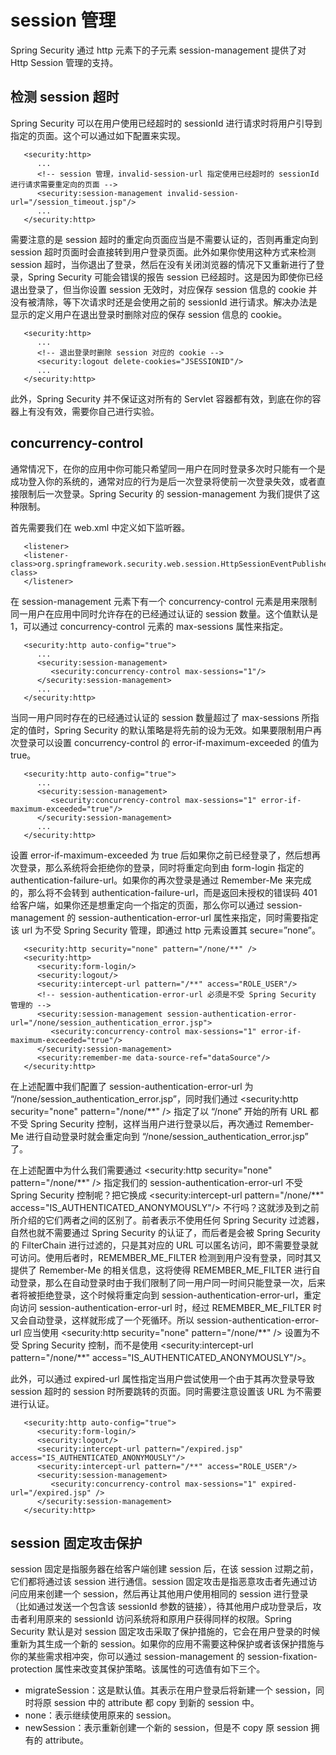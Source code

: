 # session 管理

Spring Security 通过 http 元素下的子元素 session-management 提供了对 Http Session 管理的支持。
 
## 检测 session 超时

Spring Security 可以在用户使用已经超时的 sessionId 进行请求时将用户引导到指定的页面。这个可以通过如下配置来实现。

```
   <security:http>
      ...
      <!-- session 管理，invalid-session-url 指定使用已经超时的 sessionId 进行请求需要重定向的页面 -->
      <security:session-management invalid-session-url="/session_timeout.jsp"/>
      ...
   </security:http>
``` 

需要注意的是 session 超时的重定向页面应当是不需要认证的，否则再重定向到 session 超时页面时会直接转到用户登录页面。此外如果你使用这种方式来检测 session 超时，当你退出了登录，然后在没有关闭浏览器的情况下又重新进行了登录，Spring Security 可能会错误的报告 session 已经超时。这是因为即使你已经退出登录了，但当你设置 session 无效时，对应保存 session 信息的 cookie 并没有被清除，等下次请求时还是会使用之前的 sessionId 进行请求。解决办法是显示的定义用户在退出登录时删除对应的保存 session 信息的 cookie。

```
   <security:http>
      ...
      <!-- 退出登录时删除 session 对应的 cookie -->
      <security:logout delete-cookies="JSESSIONID"/>
      ...
   </security:http>
```

此外，Spring Security 并不保证这对所有的 Servlet 容器都有效，到底在你的容器上有没有效，需要你自己进行实验。
 
## concurrency-control

通常情况下，在你的应用中你可能只希望同一用户在同时登录多次时只能有一个是成功登入你的系统的，通常对应的行为是后一次登录将使前一次登录失效，或者直接限制后一次登录。Spring Security 的 session-management 为我们提供了这种限制。

首先需要我们在 web.xml 中定义如下监听器。

```
   <listener>
   <listener-class>org.springframework.security.web.session.HttpSessionEventPublisher</listener-class>
   </listener>
``` 

在 session-management 元素下有一个 concurrency-control 元素是用来限制同一用户在应用中同时允许存在的已经通过认证的 session 数量。这个值默认是 1，可以通过 concurrency-control 元素的 max-sessions 属性来指定。

```
   <security:http auto-config="true">
      ...
      <security:session-management>
         <security:concurrency-control max-sessions="1"/>
      </security:session-management>
      ...
   </security:http>
```

当同一用户同时存在的已经通过认证的 session 数量超过了 max-sessions 所指定的值时，Spring Security 的默认策略是将先前的设为无效。如果要限制用户再次登录可以设置 concurrency-control 的 error-if-maximum-exceeded 的值为 true。
 
```
   <security:http auto-config="true">
      ...
      <security:session-management>
         <security:concurrency-control max-sessions="1" error-if-maximum-exceeded="true"/>
      </security:session-management>
      ...
   </security:http>
```

设置 error-if-maximum-exceeded 为 true 后如果你之前已经登录了，然后想再次登录，那么系统将会拒绝你的登录，同时将重定向到由 form-login 指定的 authentication-failure-url。如果你的再次登录是通过 Remember-Me 来完成的，那么将不会转到 authentication-failure-url，而是返回未授权的错误码 401 给客户端，如果你还是想重定向一个指定的页面，那么你可以通过 session-management 的 session-authentication-error-url 属性来指定，同时需要指定该 url 为不受 Spring Security 管理，即通过 http 元素设置其 secure=”none”。

```
   <security:http security="none" pattern="/none/**" />
   <security:http>
      <security:form-login/>
      <security:logout/>
      <security:intercept-url pattern="/**" access="ROLE_USER"/>
      <!-- session-authentication-error-url 必须是不受 Spring Security 管理的 -->
      <security:session-management session-authentication-error-url="/none/session_authentication_error.jsp">
         <security:concurrency-control max-sessions="1" error-if-maximum-exceeded="true"/>
      </security:session-management>
      <security:remember-me data-source-ref="dataSource"/>
   </security:http>
```

在上述配置中我们配置了 session-authentication-error-url 为 “/none/session\_authentication_error.jsp”，同时我们通过 <security:http security="none" pattern="/none/**" /> 指定了以 “/none” 开始的所有 URL 都不受 Spring Security 控制，这样当用户进行登录以后，再次通过 Remember-Me 进行自动登录时就会重定向到 “/none/session\_authentication\_error.jsp” 了。

在上述配置中为什么我们需要通过 <security:http security="none" pattern="/none/\*\*" /> 指定我们的 session-authentication-error-url 不受 Spring Security 控制呢？把它换成 <security:intercept-url pattern="/none/\*\*" access="IS\_AUTHENTICATED\_ANONYMOUSLY"/> 不行吗？这就涉及到之前所介绍的它们两者之间的区别了。前者表示不使用任何 Spring Security 过滤器，自然也就不需要通过 Spring Security 的认证了，而后者是会被 Spring Security 的 FilterChain 进行过滤的，只是其对应的 URL 可以匿名访问，即不需要登录就可访问。使用后者时，REMEMBER\_ME\_FILTER 检测到用户没有登录，同时其又提供了 Remember-Me 的相关信息，这将使得 REMEMBER\_ME\_FILTER 进行自动登录，那么在自动登录时由于我们限制了同一用户同一时间只能登录一次，后来者将被拒绝登录，这个时候将重定向到 session-authentication-error-url，重定向访问 session-authentication-error-url 时，经过 REMEMBER_ME_FILTER 时又会自动登录，这样就形成了一个死循环。所以 session-authentication-error-url 应当使用 <security:http security="none" pattern="/none/\*\*" /> 设置为不受 Spring Security 控制，而不是使用 <security:intercept-url pattern="/none/\*\*" access="IS\_AUTHENTICATED\_ANONYMOUSLY"/>。
 

此外，可以通过 expired-url 属性指定当用户尝试使用一个由于其再次登录导致 session 超时的 session 时所要跳转的页面。同时需要注意设置该 URL 为不需要进行认证。

```
   <security:http auto-config="true">
      <security:form-login/>
      <security:logout/>
      <security:intercept-url pattern="/expired.jsp" access="IS_AUTHENTICATED_ANONYMOUSLY"/>
      <security:intercept-url pattern="/**" access="ROLE_USER"/>
      <security:session-management>
         <security:concurrency-control max-sessions="1" expired-url="/expired.jsp" />
      </security:session-management>
   </security:http>
``` 

## session 固定攻击保护

session 固定是指服务器在给客户端创建 session 后，在该 session 过期之前，它们都将通过该 session 进行通信。session 固定攻击是指恶意攻击者先通过访问应用来创建一个 session，然后再让其他用户使用相同的 session 进行登录（比如通过发送一个包含该 sessionId 参数的链接），待其他用户成功登录后，攻击者利用原来的 sessionId 访问系统将和原用户获得同样的权限。Spring Security 默认是对 session 固定攻击采取了保护措施的，它会在用户登录的时候重新为其生成一个新的 session。如果你的应用不需要这种保护或者该保护措施与你的某些需求相冲突，你可以通过 session-management 的 session-fixation-protection 属性来改变其保护策略。该属性的可选值有如下三个。

- migrateSession：这是默认值。其表示在用户登录后将新建一个 session，同时将原 session 中的 attribute 都 copy 到新的 session 中。
- none：表示继续使用原来的 session。
- newSession：表示重新创建一个新的 session，但是不 copy 原 session 拥有的 attribute。